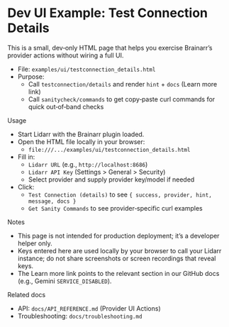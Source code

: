 # Dev UI Example: Test Connection Details

This is a small, dev‑only HTML page that helps you exercise Brainarr’s provider actions without wiring a full UI.

- File: `examples/ui/testconnection_details.html`
- Purpose:
  - Call `testconnection/details` and render `hint` + `docs` (Learn more link)
  - Call `sanitycheck/commands` to get copy‑paste curl commands for quick out‑of‑band checks

Usage
- Start Lidarr with the Brainarr plugin loaded.
- Open the HTML file locally in your browser:
  - `file:///.../examples/ui/testconnection_details.html`
- Fill in:
  - `Lidarr URL` (e.g., `http://localhost:8686`)
  - `Lidarr API Key` (Settings > General > Security)
  - Select provider and supply provider key/model if needed
- Click:
  - `Test Connection (details)` to see `{ success, provider, hint, message, docs }`
  - `Get Sanity Commands` to see provider‑specific curl examples

Notes
- This page is not intended for production deployment; it’s a developer helper only.
- Keys entered here are used locally by your browser to call your Lidarr instance; do not share screenshots or screen recordings that reveal keys.
- The Learn more link points to the relevant section in our GitHub docs (e.g., Gemini `SERVICE_DISABLED`).

Related docs
- API: `docs/API_REFERENCE.md` (Provider UI Actions)
- Troubleshooting: `docs/troubleshooting.md`
